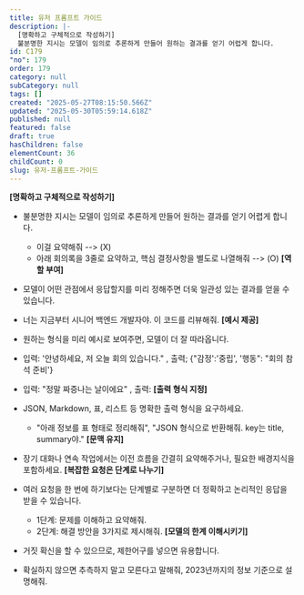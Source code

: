 ```yaml
---
title: 유저 프롬프트 가이드
description: |-
  [명확하고 구체적으로 작성하기]
  불분명한 지시는 모델이 임의로 추론하게 만들어 원하는 결과를 얻기 어렵게 합니다.
id: C179
"no": 179
order: 179
category: null
subCategory: null
tags: []
created: "2025-05-27T08:15:50.566Z"
updated: "2025-05-30T05:59:14.618Z"
published: null
featured: false
draft: true
hasChildren: false
elementCount: 36
childCount: 0
slug: 유저-프롬프트-가이드
---
```


**[명확하고 구체적으로 작성하기]**

  - 불분명한 지시는 모델이 임의로 추론하게 만들어 원하는 결과를 얻기 어렵게 합니다.
    - 이걸 요약해줘 --> (X)
    - 아래 회의록을 3줄로 요약하고, 핵심 결정사항을 별도로 나열해줘 --> (O)
**[역할 부여]**

  - 모델이 어떤 관점에서 응답할지를 미리 정해주면 더욱 일관성 있는 결과를 얻을 수 있습니다.
  - 너는 지금부터 시니어 백엔드 개발자야. 이 코드를 리뷰해줘.
**[예시 제공]**

  - 원하는 형식을 미리 예시로 보여주면, 모델이 더 잘 따라옵니다.
  - 입력: '안녕하세요, 저 오늘 회의 있습니다." , 출력; {"감정':'중립', '행동": "회의 참석 준비'}
  - 입력: "정말 짜증나는 날이에요" , 출력:
**[출력 형식 지정]**

  - JSON, Markdown, 표, 리스트 등 명확한 출력 형식을 요구하세요.
    - "아래 정보를 표 형태로 정리해줘", "JSON 형식으로 반환해줘. key는 title, summary야."
**[문맥 유지]**

- 장기 대화나 연속 작업에서는 이전 흐름을 간결히 요약해주거나, 필요한 배경지식을 포함하세요.
**[복잡한 요청은 단계로 나누기]**

- 여러 요청을 한 번에 하기보다는 단계별로 구분하면 더 정확하고 논리적인 응답을 받을 수 있습니다.
  - 1단계: 문제를 이해하고 요약해줘.
  - 2단계: 해결 방안을 3가지로 제시해줘.
**[모델의 한계 이해시키기]**

- 거짓 확신을 할 수 있으므로, 제한어구를 넣으면 유용합니다.
- 확실하지 않으면 추측하지 말고 모른다고 말해줘, 2023년까지의 정보 기준으로 설명해줘.
